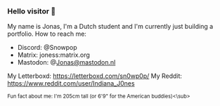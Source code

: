 ### Hello visitor 👋

My name is Jonas, I'm a Dutch student and I'm currently just building a portfolio.
How to reach me:
- Discord: @Snowpop
- Matrix: joness:matrix.org
- Mastodon: @Jonas@mastodon.nl

My Letterboxd: https://letterboxd.com/sn0wp0p/
My Reddit: https://www.reddit.com/user/Indiana_J0nes

<sub>Fun fact about me: I'm 205cm tall (or 6'9" for the American buddies)<\sub>

